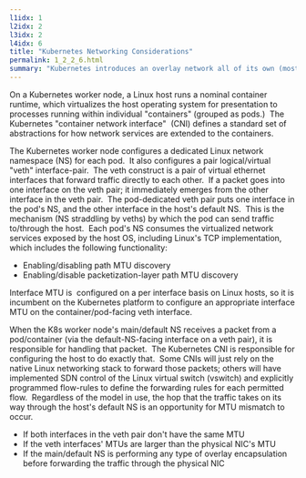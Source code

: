 ```yaml
---
l1idx: 1
l2idx: 2
l3idx: 2
l4idx: 6
title: "Kubernetes Networking Considerations"
permalink: 1_2_2_6.html
summary: "Kubernetes introduces an overlay network all of its own (most of the time)"
---
```


On a Kubernetes worker node, a Linux host runs a nominal container runtime, which virtualizes the host operating system for presentation to processes running within individual "containers" (grouped as pods.)  The Kubernetes "container network interface"  (CNI) defines a standard set of abstractions for how network services are extended to the containers. 

The Kubernetes worker node configures a dedicated Linux network namespace (NS) for each pod.  It also configures a pair logical/virtual "veth" interface-pair.  The veth construct is a pair of virtual ethernet interfaces that forward traffic directly to each other.  If a packet goes into one interface on the veth pair; it immediately emerges from the other interface in the veth pair.  The pod-dedicated veth pair puts one interface in the pod's NS, and the other interface in the host's default NS.  This is the mechanism (NS straddling by veths) by which the pod can send traffic to/through the host.  Each pod's NS consumes the virtualized network services exposed by the host OS, including Linux's TCP implementation, which includes the following functionality:

- Enabling/disabling path MTU discovery
- Enabling/disable packetization-layer path MTU discovery

Interface MTU is  configured on a per interface basis on Linux hosts, so it is incumbent on the Kubernetes platform to configure an appropriate interface MTU on the container/pod-facing veth interface.

When the K8s worker node's main/default NS receives a packet from a pod/container (via the default-NS-facing interface on a veth pair), it is responsible for handling that packet.  The Kubernetes CNI is responsible for configuring the host to do exactly that.  Some CNIs will just rely on the native Linux networking stack to forward those packets; others will have implemented SDN control of the Linux virtual switch (vswitch) and explicitly programmed flow-rules to define the forwarding rules for each permitted flow.  Regardless of the model in use, the hop that the traffic takes on its way through the host's default NS is an opportunity for MTU mismatch to occur. 

- If both interfaces in the veth pair don't have the same MTU
- If the veth interfaces' MTUs are larger than the physical NIC's MTU
- If the main/default NS is performing any type of overlay encapsulation before forwarding the traffic through the physical NIC

